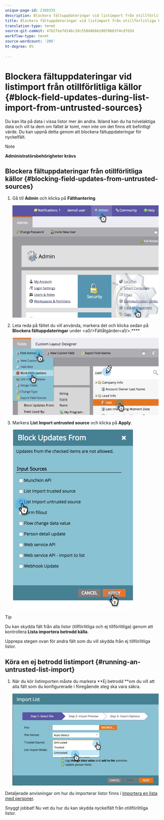 ```yaml
---
unique-page-id: 2360335
description: Blockera fältuppdateringar vid listimport från otillförlitliga källor - Marketo Docs - produktdokumentation
title: Blockera fältuppdateringar vid listimport från otillförlitliga källor
translation-type: tm+mt
source-git-commit: 47b2fee7d146c3dc558d4bbb10070683f4cdfd3d
workflow-type: tm+mt
source-wordcount: '205'
ht-degree: 0%

---
```



# Blockera fältuppdateringar vid listimport från otillförlitliga källor {#block-field-updates-during-list-import-from-untrusted-sources}

Du kan lita på data i vissa listor mer än andra. Ibland kan du ha tvivelaktiga data och vill ta dem om fältet är tomt, men inte om det finns ett befintligt värde. Du kan uppnå detta genom att blockera fältuppdateringar för nyckelfält.

>[!NOTE]
>
>**Administratörsbehörigheter krävs**

## Blockera fältuppdateringar från otillförlitliga källor {#blocking-field-updates-from-untrusted-sources}

1. Gå till **Admin** och klicka på **Fälthantering**.

   ![](assets/image2014-9-19-9-3a38-3a38.png)

1. Leta reda på fältet du vill använda, markera det och klicka sedan på **Blockera fältuppdateringar** under &lt;a0/>Fältåtgärder&lt;a1/>.****

   ![](assets/image2014-9-19-9-3a39-3a40.png)

1. Markera **List Import untrusted source** och klicka på **Apply**.

   ![](assets/blockupdates.png)

>[!TIP]
>
>Du kan skydda fält från alla listor (tillförlitliga och ej tillförlitliga) genom att kontrollera **Lista importera betrodd källa**.

Upprepa stegen ovan för andra fält som du vill skydda från ej tillförlitliga listor.

## Köra en ej betrodd listimport {#running-an-untrusted-list-import}

1. När du kör listimporten måste du markera **Ej betrodd **om du vill att alla fält som du konfigurerade i föregående steg ska vara säkra.

   ![](assets/importpersondetails.jpg)

Detaljerade anvisningar om hur du importerar listor finns i [Importera en lista med personer](../../../getting-started/quick-wins/import-a-list-of-people.md).

Snyggt jobbat! Nu vet du hur du kan skydda nyckelfält från otillförlitliga listor.
